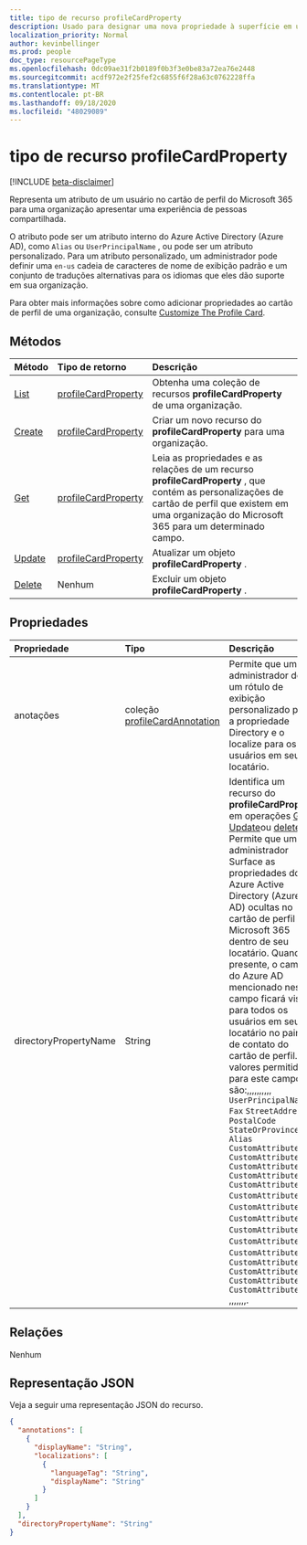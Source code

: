 ```yaml
---
title: tipo de recurso profileCardProperty
description: Usado para designar uma nova propriedade à superfície em uma experiência compartilhada, de pessoas ou uma que terá um nome de exibição ou uma anotação personalizada aplicada a ela. Um administrador pode definir uma cadeia de caracteres de nome para exibição padrão e um conjunto de traduções alternativas para os idiomas que eles dão suporte em sua organização.
localization_priority: Normal
author: kevinbellinger
ms.prod: people
doc_type: resourcePageType
ms.openlocfilehash: 0dc09ae31f2b0189f0b3f3e0be83a72ea76e2448
ms.sourcegitcommit: acdf972e2f25fef2c6855f6f28a63c0762228ffa
ms.translationtype: MT
ms.contentlocale: pt-BR
ms.lasthandoff: 09/18/2020
ms.locfileid: "48029089"
---
```

# <a name="profilecardproperty-resource-type"></a>tipo de recurso profileCardProperty

[!INCLUDE [beta-disclaimer](../../includes/beta-disclaimer.md)]

Representa um atributo de um usuário no cartão de perfil do Microsoft 365 para uma organização apresentar uma experiência de pessoas compartilhada.

O atributo pode ser um atributo interno do Azure Active Directory (Azure AD), como `Alias` ou `UserPrincipalName` , ou pode ser um atributo personalizado. Para um atributo personalizado, um administrador pode definir uma `en-us` cadeia de caracteres de nome de exibição padrão e um conjunto de traduções alternativas para os idiomas que eles dão suporte em sua organização.

Para obter mais informações sobre como adicionar propriedades ao cartão de perfil de uma organização, consulte [Customize The Profile Card](/graph/add-properties-profilecard).

## <a name="methods"></a>Métodos

| Método       | Tipo de retorno | Descrição |
|:-------------------------------------------------------------|:----------------------------------------------|:-----------------------------------------------------------------|
| [List](../api/organizationsettings-list-profilecardproperties.md) | [profileCardProperty](profilecardproperty.md) | Obtenha uma coleção de recursos **profileCardProperty** de uma organização. |
| [Create](../api/organizationsettings-post-profilecardproperties.md) | [profileCardProperty](profilecardproperty.md) | Criar um novo recurso do **profileCardProperty** para uma organização. |
| [Get](../api/profilecardproperty-get.md) | [profileCardProperty](profilecardproperty.md) | Leia as propriedades e as relações de um recurso **profileCardProperty** , que contém as personalizações de cartão de perfil que existem em uma organização do Microsoft 365 para um determinado campo. |
| [Update](../api/profilecardproperty-update.md)               | [profileCardProperty](profilecardproperty.md) | Atualizar um objeto **profileCardProperty** .                               |
| [Delete](../api/profilecardproperty-delete.md)               | Nenhum                                          | Excluir um objeto **profileCardProperty** .                               |

## <a name="properties"></a>Propriedades

| Propriedade             | Tipo                                                        | Descrição |
|:---------------------|:------------------------------------------------------------|:------------|
|anotações           |coleção [profileCardAnnotation](profilecardannotation.md) | Permite que um administrador defina um rótulo de exibição personalizado para a propriedade Directory e o localize para os usuários em seu locatário.|
|directoryPropertyName |String                                                       | Identifica um recurso do **profileCardProperty** em operações [Get](../api/profilecardproperty-get.md), [Update](../api/profilecardproperty-update.md)ou [delete](../api/profilecardproperty-delete.md) . Permite que um administrador Surface as propriedades do Azure Active Directory (Azure AD) ocultas no cartão de perfil do Microsoft 365 dentro de seu locatário. Quando presente, o campo do Azure AD mencionado neste campo ficará visível para todos os usuários em seu locatário no painel de contato do cartão de perfil. Os valores permitidos para este campo são:,,,,,,,,,, `UserPrincipalName` `Fax` `StreetAddress` `PostalCode` `StateOrProvince` `Alias` `CustomAttribute1`  `CustomAttribute2` `CustomAttribute3` `CustomAttribute4` `CustomAttribute5` `CustomAttribute6` , `CustomAttribute7` , `CustomAttribute8` , `CustomAttribute9` , `CustomAttribute10` , `CustomAttribute11` , `CustomAttribute12` `CustomAttribute13` `CustomAttribute14` `CustomAttribute15` ,,,,,,,. |

## <a name="relationships"></a>Relações

Nenhum

## <a name="json-representation"></a>Representação JSON

Veja a seguir uma representação JSON do recurso.

<!-- {
  "blockType": "resource",
  "optionalProperties": [

  ],
  "@odata.type": "microsoft.graph.profileCardProperty",
  "baseType": ""
}-->

```json
{
  "annotations": [
    {
      "displayName": "String",
      "localizations": [
        {
          "languageTag": "String",
          "displayName": "String"
        }
      ]
    }
  ],
  "directoryPropertyName": "String"
}
```

<!-- uuid: 16cd6b66-4b1a-43a1-adaf-3a886856ed98
2019-02-04 14:57:30 UTC -->
<!-- {
  "type": "#page.annotation",
  "description": "profileCardProperty resource",
  "keywords": "",
  "section": "documentation",
  "tocPath": ""
}-->

